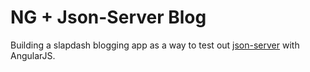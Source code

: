 # NG + Json-Server Blog

Building a slapdash blogging app as a way to test out 
[json-server](https://github.com/typicode/json-server) with AngularJS.